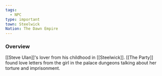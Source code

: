 ```yaml
---
tags:
  - NPC
type: important
town: Steelwick
Nation: The Dawn Empire
---
```


### Overview
[[Steve Ulan]]'s lover from his childhood in [[Steelwick]]. [[The Party]] found love letters from the girl in the palace dungeons talking about her torture and imprisonment. 